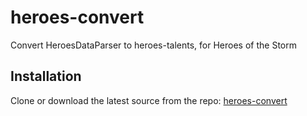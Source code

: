 # heroes-convert

Convert HeroesDataParser to heroes-talents, for Heroes of the Storm

## Installation

Clone or download the latest source from the repo:
[heroes-convert](https://github.com/tattersoftware/heroes-convert)

